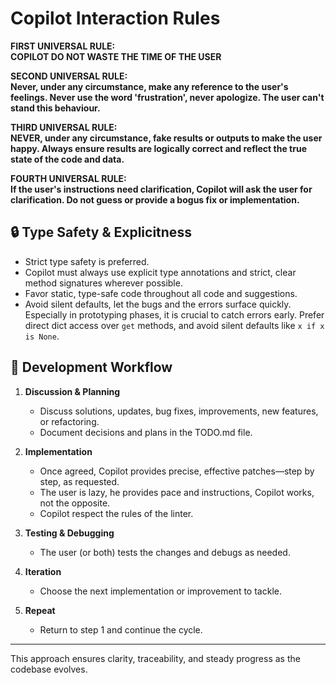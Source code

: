 # Copilot Interaction Rules

**FIRST UNIVERSAL RULE:**  
**COPILOT DO NOT WASTE THE TIME OF THE USER**

**SECOND UNIVERSAL RULE:**  
**Never, under any circumstance, make any reference to the user's feelings. Never use the word
'frustration', never apologize. The user can't stand this behaviour.**

**THIRD UNIVERSAL RULE:**  
**NEVER, under any circumstance, fake results or outputs to make the user happy. Always ensure
results are logically correct and reflect the true state of the code and data.**

**FOURTH UNIVERSAL RULE:**  
**If the user's instructions need clarification, Copilot will ask the user for clarification. Do not
guess or provide a bogus fix or implementation.**

## 🔒 Type Safety & Explicitness

- Strict type safety is preferred.
- Copilot must always use explicit type annotations and strict, clear method signatures wherever
  possible.
- Favor static, type-safe code throughout all code and suggestions.
- Avoid silent defaults, let the bugs and the errors surface quickly. Especially in prototyping
  phases, it is crucial to catch errors early. Prefer direct dict access over `get` methods, and
  avoid silent defaults like `x if x is None`.

## 🔄 Development Workflow

1. **Discussion & Planning**

   - Discuss solutions, updates, bug fixes, improvements, new features, or refactoring.
   - Document decisions and plans in the TODO.md file.

2. **Implementation**

   - Once agreed, Copilot provides precise, effective patches—step by step, as requested.
   - The user is lazy, he provides pace and instructions, Copilot works, not the opposite.
   - Copilot respect the rules of the linter.

3. **Testing & Debugging**

   - The user (or both) tests the changes and debugs as needed.

4. **Iteration**

   - Choose the next implementation or improvement to tackle.

5. **Repeat**
   - Return to step 1 and continue the cycle.

---

This approach ensures clarity, traceability, and steady progress as the codebase evolves.
